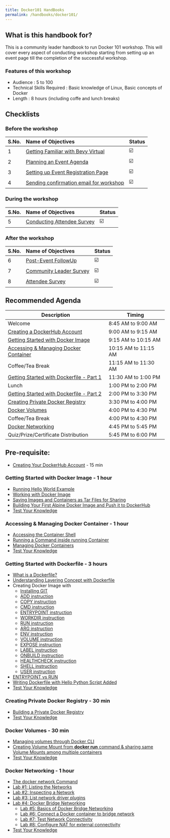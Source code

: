 ```yaml
---
title: Docker101 HandBooks
permalink: /handbooks/docker101/
---
```


## What is this handbook for?

This is a community leader handbook to run Docker 101 workshop. This will cover every aspect of conducting workshop starting from setting up an event page till the completion of the successful workshop. 

### Features of this workshop

- Audience : 5 to 100
- Technical Skills Required : Basic knowledge of Linux, Basic concepts of Docker
- Length : 8 hours (including coffe and lunch breaks)


## Checklists 

### Before the workshop

S.No. | Name of Objectives | Status | 
:------------ | :-------------| :-------------|
1 | [Getting Familiar with Bevy Virtual](/housekeeping/virtual/README.md) |  ☑️ |
2 | [Planning an Event Agenda](/housekeeping/plan-an-event-agenda/README.md) |  ☑️ |
3 | [Setting up Event Registration Page](/housekeeping/event/README.md) | ☑️ |
4 | [Sending confirmation email for workshop](/housekeeping/email/README.md) |  ☑️ |

### During the workshop

S.No. | Name of Objectives | Status | 
:------------ | :-------------| :-------------|
5 | [Conducting Attendee Survey](/housekeeping/attendeesurvey/README.md) |  ☑️ |

### After the workshop

S.No. | Name of Objectives | Status | 
:------------ | :-------------| :-------------|
6 | [Post-Event FollowUp](/housekeeping/postevent/README.md) |  ☑️ |
7 | [Community Leader Survey](/housekeeping/clsurvey/README.md)  |  ☑️ |
8 | [Attendee Survey](/housekeeping/attendeesurvey/README.md)  |  ☑️ |

## Recommended Agenda

| Description | Timing |
| --- | --- |
| Welcome | 8:45 AM to 9:00 AM |
| [Creating a DockerHub Account](dockerhub/dockerhub.md) | 9:00 AM to 9:15 AM |
| [Getting Started with Docker Image](#getting-started-with-docker-image---1-hour) | 9:15 AM to 10:15 AM |
| [Accessing & Managing Docker Container](#accessing--managing-docker-container---1-hour) | 10:15 AM to 11:15 AM |
| Coffee/Tea Break | 11:15 AM to 11:30 AM |
| [Getting Started with Dockerfile - Part 1](#getting-started-with-dockerfile---3-hours) | 11:30 AM to 1:00 PM|
| Lunch | 1:00 PM to 2:00 PM |
| [Getting Started with Dockerfile - Part 2](#getting-started-with-dockerfile---3-hours)| 2:00 PM to 3:30 PM |
| [Creating Private Docker Registry](#creating-private-docker-registry---30-min) | 3:30 PM to 4:00 PM|
| [Docker Volumes](#docker-volumes---30-min) | 4:00 PM to 4:30 PM |
| Coffee/Tea Break | 4:00 PM to 4:30 PM |
| [Docker Networking](#docker-networking---1-hour) | 4:45 PM to 5:45 PM |
| Quiz/Prize/Certificate Distribution | 5:45 PM to 6:00 PM |



## Pre-requisite:

- [Creating Your DockerHub Account](dockerhub/dockerhub.md) - 15 min

### Getting Started with Docker Image - 1 hour

- [Running Hello World Example](/helloworld/README.md)  
- [Working with Docker Image](/beginners/workingwithdockerimage/workingwithdockerimage.md) 
- [Saving Images and Containers as Tar Files for Sharing](/beginners/saving-images-as-tar/README.md)
- [Building Your First Alpine Docker Image and Push it to DockerHub](/building/building-your-first-alpine-container.md)
- [Test Your Knowledge](/beginners/quiz1/README.md)

###  Accessing & Managing Docker Container - 1 hour

- [Accessing the Container Shell](/beginners/accessing-the-container/README.md)
- [Running a Command inside running Container](/beginners/running-command-inside-running-container/README.md)
- [Managing Docker Containers](/beginners/managing-containers/README.md)
- [Test Your Knowledge](/beginners/quiz2/README.md)

### Getting Started with Dockerfile - 3 hours

- [What is a Dockerfile?](/beginners/dockerfile/what-is-dockerfile/README.md)
- [Understanding Layering Concept with Dockerfile](/beginners/dockerfile/layering-dockerfile/README.md)
- Creating Docker Image with
   - [Installing GIT](/beginners/dockerfile/lab-create-image/01-with-git.md)
   - [ADD instruction](/beginners/dockerfile/lab-create-image/02-with-ADD.md)
   - [COPY instruction](/beginners/dockerfile/lab-create-image/03-with-COPY.md)
   - [CMD instruction](/beginners/dockerfile/lab-create-image/04-with-CMD.md)
   - [ENTRYPOINT instruction](/beginners/dockerfile/lab-create-image/05-with-ENTRYPOINT.md)
   - [WORKDIR instruction](/beginners/dockerfile/lab-create-image/06-with-WORKDIR.md)
   - [RUN instruction](/beginners/dockerfile/lab-create-image/07-with-EXPOSE.md)
   - [ARG instruction](/beginners/dockerfile/lab-create-image/08-with-ARG.md)
   - [ENV instruction](/beginners/dockerfile/lab-create-image/09-with-ENV.md)
   - [VOLUME instruction](/beginners/dockerfile/lab-create-image/10-with-VOLUME.md)
   - [EXPOSE instruction](/beginners/dockerfile/lab-create-image/11-with-EXPOSE.md)
   - [LABEL instruction](/beginners/dockerfile/lab-create-image/12-with-LABEL.md)
   - [ONBUILD instruction](/beginners/dockerfile/lab-create-image/13-with-ONBUILD.md)
   - [HEALTHCHECK instruction](/beginners/dockerfile/lab-create-image/14-with-HEALTHCHECK.md)
   - [SHELL instruction](/beginners/dockerfile/lab-create-image/15-with-SHELL.md)
   - [USER instruction](/beginners/dockerfile/lab-create-image/16-with-USER.md)
- [ENTRYPOINT vs RUN](/beginners/dockerfile/entrypoint-vs-run/)
- [Writing Dockerfile with Hello Python Script Added](/beginners/dockerfile/lab_dockerfile_python/)
- [Test Your Knowledge](/beginners/dockerfile/quiz3/README.md)

### Creating Private Docker Registry - 30 min

- [Building a Private Docker Registry](/beginners/docker-registry/README.md)
-  [Test Your Knowledge](/beginners/dockerfile/quiz4/README.md)

### Docker Volumes - 30 min

- [Managing volumes through Docker CLI](/beginners/volume/manage-via-cli/)
- [Creating Volume Mount from **docker run** command & sharing same Volume Mounts among multiple containers](/beginners/volume/with-docker-run)
- [Test Your Knowledge](/beginners/volume/quiz5/README.md)

### Docker Networking - 1 hour

 - [The docker network Command](/beginners/networking/using-docker-network/)
 - [Lab #1: Listing the Networks](/beginners/networking/A1-network-basics.html#step-2-list-networks)
 - [Lab #2: Inspecting a Network](/beginners/networking/A1-network-basics.html#step-3-inspect-a-network)
 - [Lab #3: List network driver plugins](/beginners/networking/A1-network-basics.html#step-4-list-network-driver-plugins)
 - [Lab #4: Docker Bridge Networking](/beginners/networking/A2-bridge-networking.html)
   - [Lab #5: Basics of Docker Bridge Networking](/beginners/networking/A2-bridge-networking.html#step-1-the-default-bridge-network)
   - [Lab #6: Connect a Docker container to bridge network](/beginners/networking/A2-bridge-networking.html#step-2-connect-a-container)
   - [Lab #7: Test Network Connectivity](/beginners/networking/A2-bridge-networking.html#step-3-test-network-connectivity)
   - [Lab #8: Configure NAT for external connectivity](/beginners/networking/A2-bridge-networking.html#step-4-configure-nat-for-external-connectivity)
 - [Test Your Knowledge](/beginners/networking/quiz6/README.md)


